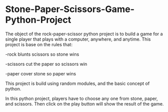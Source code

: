 # Stone-Paper-Scissors-Game-Python-Project

The object of the rock-paper-scissor python project is to build a game for a single player that plays with a computer, anywhere, and anytime. 
This project is base on the rules that:

-rock blunts scissors so stone wins

-scissors cut the paper so scissors win

-paper cover stone so paper wins

This project is build using random modules, and the basic concept of python.

In this python project, players have to choose any one from stone, paper, and scissors. Then click on the play button will show the result of the game.

